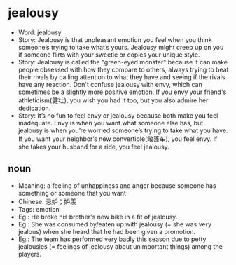 # jealousy

- Word: jealousy
- Story: Jealousy is that unpleasant emotion you feel when you think someone’s trying to take what’s yours. Jealousy might creep up on you if someone flirts with your sweetie or copies your unique style.
- Story: Jealousy is called the "green-eyed monster" because it can make people obsessed with how they compare to others, always trying to beat their rivals by calling attention to what they have and seeing if the rivals have any reaction. Don't confuse jealousy with envy, which can sometimes be a slightly more positive emotion. If you envy your friend's athleticism(健壮), you wish you had it too, but you also admire her dedication.
- Story: It’s no fun to feel envy or jealousy because both make you feel inadequate. Envy is when you want what someone else has, but jealousy is when you’re worried someone’s trying to take what you have. If you want your neighbor’s new convertible(敞篷车), you feel envy. If she takes your husband for a ride, you feel jealousy.

## noun

- Meaning: a feeling of unhappiness and anger because someone has something or someone that you want
- Chinese: 忌妒；妒羡
- Tags: emotion
- Eg.: He broke his brother's new bike in a fit of jealousy.
- Eg.: She was consumed by/eaten up with jealousy (= she was very jealous) when she heard that he had been given a promotion.
- Eg.: The team has performed very badly this season due to petty jealousies (= feelings of jealousy about unimportant things) among the players.

